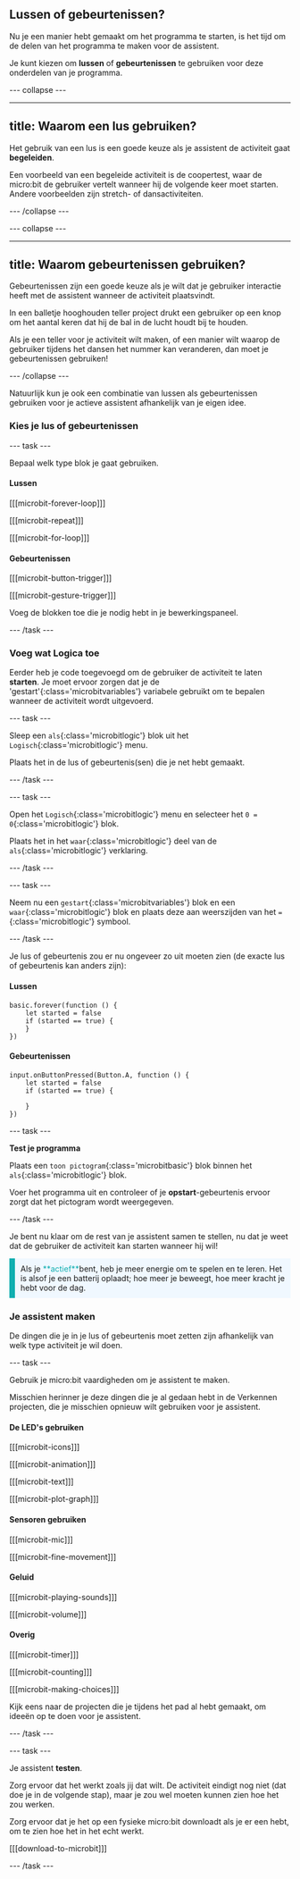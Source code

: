 ## Lussen of gebeurtenissen?

Nu je een manier hebt gemaakt om het programma te starten, is het tijd om de delen van het programma te maken voor de assistent.

Je kunt kiezen om **lussen** of **gebeurtenissen** te gebruiken voor deze onderdelen van je programma.

\--- collapse ---

---

## title: Waarom een lus gebruiken?

Het gebruik van een lus is een goede keuze als je assistent de activiteit gaat **begeleiden**.

Een voorbeeld van een begeleide activiteit is de coopertest, waar de micro:bit de gebruiker vertelt wanneer hij de volgende keer moet starten. Andere voorbeelden zijn stretch- of dansactiviteiten.

\--- /collapse ---

\--- collapse ---

---

## title: Waarom gebeurtenissen gebruiken?

Gebeurtenissen zijn een goede keuze als je wilt dat je gebruiker interactie heeft met de assistent wanneer de activiteit plaatsvindt.

In een balletje hooghouden teller project drukt een gebruiker op een knop om het aantal keren dat hij de bal in de lucht houdt bij te houden.

Als je een teller voor je activiteit wilt maken, of een manier wilt waarop de gebruiker tijdens het dansen het nummer kan veranderen, dan moet je gebeurtenissen gebruiken!

\--- /collapse ---

Natuurlijk kun je ook een combinatie van lussen als gebeurtenissen gebruiken voor je actieve assistent afhankelijk van je eigen idee.

### Kies je lus of gebeurtenissen

\--- task ---

Bepaal welk type blok je gaat gebruiken.

#### Lussen

[[[microbit-forever-loop]]]

[[[microbit-repeat]]]

[[[microbit-for-loop]]]

#### Gebeurtenissen

[[[microbit-button-trigger]]]

[[[microbit-gesture-trigger]]]

Voeg de blokken toe die je nodig hebt in je bewerkingspaneel.

\--- /task ---

### Voeg wat Logica toe

Eerder heb je code toegevoegd om de gebruiker de activiteit te laten **starten**. Je moet ervoor zorgen dat je de 'gestart'{:class='microbitvariables'} variabele gebruikt om te bepalen wanneer de activiteit wordt uitgevoerd.

\--- task ---

Sleep een `als`{:class='microbitlogic'} blok uit het `Logisch`{:class='microbitlogic'} menu.

Plaats het in de lus of gebeurtenis(sen) die je net hebt gemaakt.

\--- /task ---

\--- task ---

Open het `Logisch`{:class='microbitlogic'} menu en selecteer het `0 = 0`{:class='microbitlogic'} blok.

Plaats het in het `waar`{:class='microbitlogic'} deel van de `als`{:class='microbitlogic'} verklaring.

\--- /task ---

\--- task ---

Neem nu een `gestart`{:class='microbitvariables'} blok en een `waar`{:class='microbitlogic'} blok en plaats deze aan weerszijden van het `=`{:class='microbitlogic'} symbool.

\--- /task ---

Je lus of gebeurtenis zou er nu ongeveer zo uit moeten zien (de exacte lus of gebeurtenis kan anders zijn):

#### Lussen

```microbit
basic.forever(function () {
    let started = false
    if (started == true) {
    }
})
```

#### Gebeurtenissen

```microbit
input.onButtonPressed(Button.A, function () {
    let started = false
    if (started == true) {
    	
    }
})
```

\--- task ---

**Test je programma**

Plaats een `toon pictogram`{:class='microbitbasic'} blok binnen het `als`{:class='microbitlogic'} blok.

Voer het programma uit en controleer of je **opstart**-gebeurtenis ervoor zorgt dat het pictogram wordt weergegeven.

\--- /task ---

Je bent nu klaar om de rest van je assistent samen te stellen, nu dat je weet dat de gebruiker de activiteit kan starten wanneer hij wil!

<p style="border-left: solid; border-width:10px; border-color: #0faeb0; background-color: aliceblue; padding: 10px;">
  Als je <span style="color: #0faeb0">**actief**</span>bent, heb je meer energie om te spelen en te leren. Het is alsof je een batterij oplaadt; hoe meer je beweegt, hoe meer kracht je hebt voor de dag.
</p>

### Je assistent maken

De dingen die je in je lus of gebeurtenis moet zetten zijn afhankelijk van welk type activiteit je wil doen.

\--- task ---

Gebruik je micro:bit vaardigheden om je assistent te maken.

Misschien herinner je deze dingen die je al gedaan hebt in de Verkennen projecten, die je misschien opnieuw wilt gebruiken voor je assistent.

#### De LED's gebruiken

[[[microbit-icons]]]

[[[microbit-animation]]]

[[[microbit-text]]]

[[[microbit-plot-graph]]]

#### Sensoren gebruiken

[[[microbit-mic]]]

[[[microbit-fine-movement]]]

#### Geluid

[[[microbit-playing-sounds]]]

[[[microbit-volume]]]

#### Overig

[[[microbit-timer]]]

[[[microbit-counting]]]

[[[microbit-making-choices]]]

Kijk eens naar de projecten die je tijdens het pad al hebt gemaakt, om ideeën op te doen voor je assistent.

\--- /task ---

\--- task ---

Je assistent **testen**.

Zorg ervoor dat het werkt zoals jij dat wilt. De activiteit eindigt nog niet (dat doe je in de volgende stap), maar je zou wel moeten kunnen zien hoe het zou werken.

Zorg ervoor dat je het op een fysieke micro:bit downloadt als je er een hebt, om te zien hoe het in het echt werkt.

[[[download-to-microbit]]]

\--- /task ---
